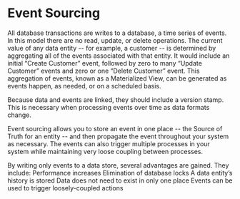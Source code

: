 # Event Sourcing

All database transactions are writes to a database, a time series of events. In this model there are no read, update, or delete operations. The current value of any data entity -- for example, a customer -- is determined by aggregating all of the events associated with that entity. It would include an initial “Create Customer” event, followed by zero to many “Update Customer” events and zero or one “Delete Customer” event. This aggregation of events, known as a Materialized View, can be generated as events happen, as needed, or on a scheduled basis.

Because data and events are linked, they should include a version stamp. This is necessary when processing events over time as data formats change.

Event sourcing allows you to store an event in one place -- the Source of Truth for an entity -- and then propagate the event throughout your system as necessary. The events can also trigger multiple processes in your system while maintaining very loose coupling between processes.

By writing only events to a data store, several advantages are gained. They include:
Performance increases
Elimination of database locks
A data entity’s history is stored
Data does not need to exist in only one place
Events can be used to trigger loosely-coupled actions
